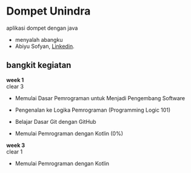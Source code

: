 # Dompet Unindra
aplikasi dompet dengan java
* menyalah abangku
*  Abiyu Sofyan, [Linkedin](https://www.linkedin.com/in/abiyu-sofyan-696b54222/).


## bangkit kegiatan

**week 1** <Br>
clear 3 
* Memulai Dasar Pemrograman untuk Menjadi Pengembang Software
* Pengenalan ke Logika Pemrograman (Programming Logic 101)
* Belajar Dasar Git dengan GitHub

* Memulai Pemrograman dengan Kotlin (0%)

**week 3**<Br>
clear 1
* Memulai Pemrograman dengan Kotlin
